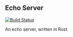 Echo Server
-----------
[![Build Status](https://travis-ci.org/vincom2/echoserver.rs.svg?branch=master)](https://travis-ci.org/vincom2/echoserver.rs)

An echo server, written in Rust.
